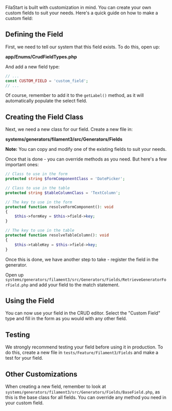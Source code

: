FilaStart is built with customization in mind. You can create your own custom fields to suit your needs. Here's a quick guide on how to make a custom field:

## Defining the Field

First, we need to tell our system that this field exists. To do this, open up:

**app/Enums/CrudFieldTypes.php**

And add a new field type:

```php
// ...
const CUSTOM_FIELD = 'custom_field';
// ...
```

Of course, remember to add it to the `getLabel()` method, as it will automatically populate the select field.

## Creating the Field Class

Next, we need a new class for our field. Create a new file in:

**systems/generators/filament3/src/Generators/Fields**

**Note:** You can copy and modify one of the existing fields to suit your needs.

Once that is done - you can override methods as you need. But here's a few important ones:

```php
// Class to use in the form
protected string $formComponentClass = 'DatePicker';

// Class to use in the table
protected string $tableColumnClass = 'TextColumn';

// The key to use in the form
protected function resolveFormComponent(): void
{
    $this->formKey = $this->field->key;
}

// The key to use in the table
protected function resolveTableColumn(): void
{
    $this->tableKey = $this->field->key;
}
```

Once this is done, we have another step to take - register the field in the generator.

Open up `systems/generators/filament3/src/Generators/Fields/RetrieveGeneratorForField.php` and add your field to the match statement.

## Using the Field

You can now use your field in the CRUD editor. Select the "Custom Field" type and fill in the form as you would with any other field.

## Testing

We strongly recommend testing your field before using it in production. To do this, create a new file in `tests/Feature/Filament3/Fields` and make a test for your field.

## Other Customizations

When creating a new field, remember to look at `systems/generators/filament3/src/Generators/Fields/BaseField.php`, as this is the base class for all fields. You can override any method you need in your custom field.